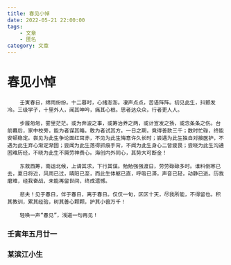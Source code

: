 ```yaml
---
title: 春见小悼
date: 2022-05-21 22:00:00
tags: 
    - 文章
    - 匿名
category: 文章
---
```


# 春见小悼

        壬寅春日，绵雨纷纷。十二暮时，心绪澎澎。凄声点点，苦语阵阵。初见此生，抖颤发冷。三级学子，十里外人，闻其呻吟，痛其心根。思者达众众，行者更人人。

        步履匆匆，雾里茫茫。或为奔波之事，或筹治养之两，或计宣发之扬，或念条条之伤。台前幕后，家中校旁，能为者谋其略，敢为者试其方。一日之期，竟得善款三千；数时忙碌，终能安顿稳定。尝见为此生争论面红耳赤，不见为此生悔意许久长时；尝遇为此生独自对接医护，不遇为此生弃心渐定渐固；尝闻为此生落得抓痕手背，不闻为此生身心二皆疲畏；尝晓为此生沟通困难历经，不晓为此生不屑劳神费心。海创内外同心，其势大可断金！

        东救西筹，南运北候，上请其求，下行其谋。勉勉强强渡日，劳劳碌碌多时。谁料倒寒已去，夏日将近，风雨已过，晴阳已至，而此生体躯已直，呼吸已滞，声音已轻，动静已逝。历我磨难，经我奋战，未能再留世间，终成遗憾。

        悲夫！见于春日，伴于春日，离于春日。仅仅一旬，区区十天，尽我所能，不得留也。积其教训，累其经验，树其善心颗颗，护其小兽万千！

        轻唤一声“春见”，浅道一句再见！

### 壬寅年五月廿一

### 某滨江小生